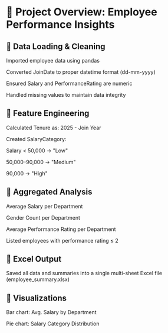 # 📌 Project Overview: Employee Performance Insights
## 🔹 Data Loading & Cleaning

Imported employee data using pandas

Converted JoinDate to proper datetime format (dd-mm-yyyy)

Ensured Salary and PerformanceRating are numeric

Handled missing values to maintain data integrity

## 🔹 Feature Engineering

Calculated Tenure as: 2025 - Join Year

Created SalaryCategory:

Salary < 50,000 → "Low"

50,000–90,000 → "Medium"

90,000 → "High"

## 🔹 Aggregated Analysis

Average Salary per Department

Gender Count per Department

Average Performance Rating per Department

Listed employees with performance rating ≤ 2

## 🔹 Excel Output

Saved all data and summaries into a single multi-sheet Excel file (employee_summary.xlsx)

## 🔹 Visualizations

Bar chart: Avg. Salary by Department

Pie chart: Salary Category Distribution
